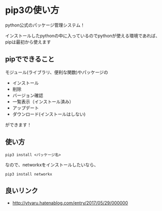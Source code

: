 # pip3の使い方

python公式のパッケージ管理システム！


インストールしたpythonの中に入っているのでpythonが使える環境であれば、pipは最初から使えます

## pipでできること

モジュール(ライブラリ、便利な関数)やパッケージの
- インストール
- 削除
- バージョン確認
- 一覧表示（インストール済み）
- アップデート
- ダウンロード(インストールはしない)

ができます！

## 使い方
```
pip3 install <パッケージ名>
```
なので、networkxをインストールしたいなら、
```
pip3 install networkx
```

## 良いリンク

- http://ytyaru.hatenablog.com/entry/2017/05/29/000000
